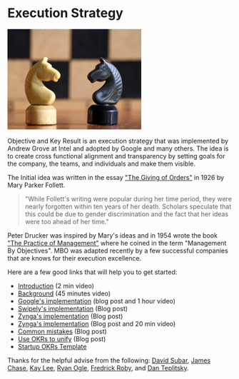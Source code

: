 <meta property="og:title" content="Execution Strategy" />
<meta property="og:image" content="images/execution.jpg" />

# Execution Strategy

![execution strategy](images/execution.jpg)

Objective and Key Result is an execution strategy that was implemented by Andrew Grove at Intel and adopted by Google and many others.
The idea is to create cross functional alignment and transparency by setting goals for the company, the teams, and individuals and make them visible.

The Initial idea was written in the essay ["The Giving of Orders"](https://en.wikipedia.org/wiki/The_Giving_of_Orders) in 1926 by Mary Parker Follett.
> "While Follett's writing were popular during her time period, they were nearly forgotten within ten years of her death. Scholars speculate that this could be due to gender discrimination and the fact that her ideas were too ahead of her time."

Peter Drucker was inspired by Mary's ideas and in 1954 wrote the book ["The Practice of Management"](http://www.amazon.com/Practice-Management-Peter-F-Drucker/dp/0060878975) where he coined in the term "Management By Objectives". MBO was adapted recently by a few successful companies that are knows for their execution excellence.

Here are a few good links that will help you to get started:

* [Introduction](https://www.youtube.com/watch?v=t-yeDb7stlw) (2 min video)
* [Background](https://www.youtube.com/watch?t=36&v=MF_shcs5tsQ) (45 minutes video)
* [Google's implementation](http://www.businessinsider.com/googles-ranking-system-okr-2014-1) (blog post and 1 hour video)
* [Swipely's implementation](http://firstround.com/review/How-to-Make-OKRs-Actually-Work-at-Your-Startup) (Blog post)
* [Zynga's implementation](http://eleganthack.com/monday-commitments-and-friday-wins) (Blog post)
* [Zynga's implementation](http://eleganthack.com/the-art-of-the-okr/) (Blog post and 20 min video)
* [Common mistakes](http://eleganthack.com/okr-mistakes-and-how-to-fix-them/) (Blog post)
* [Use OKRs to unify](https://www.thinkwithgoogle.com/articles/start-up-speed-kristen-gil.html) (Blog post)
* [Startup OKRs Template](https://docs.google.com/document/d/1OHpQOvZz76_10ebJP2AKvvXUF3H9yd6FC89F5jS4mks/edit?pli=1#)

Thanks for the helpful advise from the following: [David Subar](https://www.linkedin.com/in/davidsubar), [James Chase](https://www.linkedin.com/in/jameschase), [Kay Lee](https://www.linkedin.com/in/kay-lee-80466013), [Ryan Ogle](https://www.linkedin.com/in/ryan-ogle-ba5b481), [Fredrick Roby](https://www.linkedin.com/in/fredricklroby), and [Dan Teplitsky](https://www.linkedin.com/in/dan-teplitsky-4363263).

